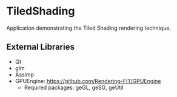 # TiledShading

Application demonstrating the Tiled Shading rendering technique.

## External Libraries

- Qt
- glm
- Assimp 
- GPUEngine: https://github.com/Rendering-FIT/GPUEngine
  - Required packages: geGL, geSG, geUtil 

